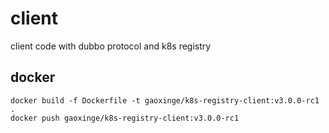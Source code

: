 # client

client code with dubbo protocol and k8s registry

## docker

```
docker build -f Dockerfile -t gaoxinge/k8s-registry-client:v3.0.0-rc1 .
docker push gaoxinge/k8s-registry-client:v3.0.0-rc1
```